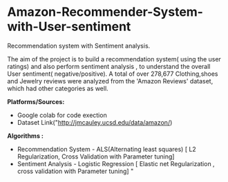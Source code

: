 # Amazon-Recommender-System-with-User-sentiment
Recommendation system with Sentiment analysis.

The aim of the project is to build a recommendation system( using the user ratings) and also perform sentiment analysis , to understand the overall User sentiment( negative/positive). A total of over 278,677 Clothing,shoes and Jewelry reviews were analyzed from the 'Amazon Reviews' dataset, which had other categories as well.

**Platforms/Sources:**

* Google colab for code exection
* Dataset Link("http://jmcauley.ucsd.edu/data/amazon/)

**Algorithms :**

* Recommendation System - ALS(Alternating least squares) [ L2 Regularization, Cross Validation with Parameter tuning]
* Sentiment Analysis - Logistic Regression [ Elastic net Regularization , cross validation with Parameter tuning]
" 
